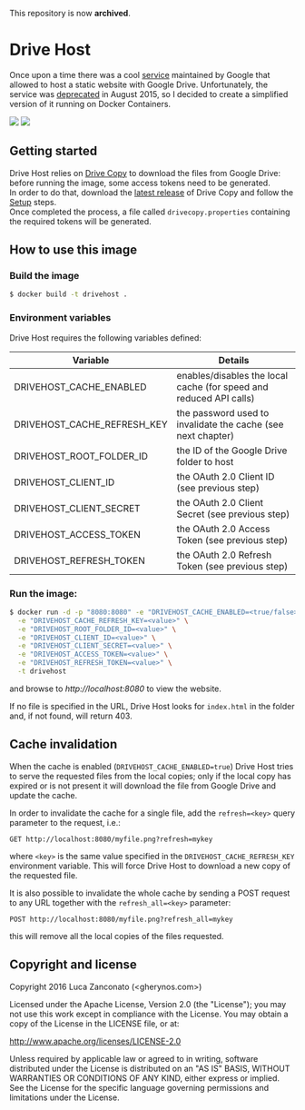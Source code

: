 This repository is now **archived**.

Drive Host
==========

Once upon a time there was a cool [service](https://support.google.com/drive/answer/2881970?hl=en) maintained by Google that allowed to host a static website with Google Drive.
Unfortunately, the service was [deprecated](http://googleappsupdates.blogspot.co.uk/2015/08/deprecating-web-hosting-support-in.html) in August 2015, so I decided to create a simplified version of it running on Docker Containers. 

[![](https://images.microbadger.com/badges/version/gherynos/drivehost.svg)](https://microbadger.com/images/gherynos/drivehost "Get your own version badge on microbadger.com") [![](https://images.microbadger.com/badges/image/gherynos/drivehost.svg)](https://microbadger.com/images/gherynos/drivehost "Get your own image badge on microbadger.com")

Getting started
---------------

Drive Host relies on [Drive Copy](https://github.com/Gherynos/DriveCopy) to download the files from Google Drive: before running the image, some access tokens need to be generated.  
In order to do that, download the [latest release](https://pkg.naes.co/drivecopy/drivecopy.jar) of Drive Copy and follow the [Setup](https://github.com/Gherynos/DriveCopy/wiki/Setup) steps.  
Once completed the process, a file called `drivecopy.properties` containing the required tokens will be generated.

How to use this image
---------------------

### Build the image

```bash
$ docker build -t drivehost .
```

### Environment variables

Drive Host requires the following variables defined:

| Variable                      | Details                                                            |
| ----------------------------- | ------------------------------------------------------------------ |
| DRIVEHOST_CACHE_ENABLED       | enables/disables the local cache (for speed and reduced API calls) |
| DRIVEHOST_CACHE_REFRESH_KEY   | the password used to invalidate the cache (see next chapter)       |
| DRIVEHOST_ROOT_FOLDER_ID      | the ID of the Google Drive folder to host                          |
| DRIVEHOST_CLIENT_ID           | the OAuth 2.0 Client ID (see previous step)                        |
| DRIVEHOST_CLIENT_SECRET       | the OAuth 2.0 Client Secret (see previous step)                    |
| DRIVEHOST_ACCESS_TOKEN        | the OAuth 2.0 Access Token (see previous step)                     |
| DRIVEHOST_REFRESH_TOKEN       | the OAuth 2.0 Refresh Token (see previous step)                    |

### Run the image:

```bash
$ docker run -d -p "8080:8080" -e "DRIVEHOST_CACHE_ENABLED=<true/false>" \
  -e "DRIVEHOST_CACHE_REFRESH_KEY=<value>" \
  -e "DRIVEHOST_ROOT_FOLDER_ID=<value>" \
  -e "DRIVEHOST_CLIENT_ID=<value>" \
  -e "DRIVEHOST_CLIENT_SECRET=<value>" \
  -e "DRIVEHOST_ACCESS_TOKEN=<value>" \
  -e "DRIVEHOST_REFRESH_TOKEN=<value>" \
  -t drivehost
```

and browse to _http://localhost:8080_ to view the website.

If no file is specified in the URL, Drive Host looks for `index.html` in the folder and, if not found, will return 403.

Cache invalidation
------------------

When the cache is enabled (`DRIVEHOST_CACHE_ENABLED=true`) Drive Host tries to serve the requested files from the local copies;
only if the local copy has expired or is not present it will download the file from Google Drive and update the cache.

In order to invalidate the cache for a single file, add the `refresh=<key>` query parameter to the request, i.e.:

    GET http://localhost:8080/myfile.png?refresh=mykey

where `<key>` is the same value specified in the `DRIVEHOST_CACHE_REFRESH_KEY` environment variable.
This will force Drive Host to download a new copy of the requested file.

It is also possible to invalidate the whole cache by sending a POST request to any URL together with the `refresh_all=<key>` parameter:

    POST http://localhost:8080/myfile.png?refresh_all=mykey

this will remove all the local copies of the files requested.

Copyright and license
---------------------

Copyright 2016 Luca Zanconato (<gherynos.com>)

Licensed under the Apache License, Version 2.0 (the "License");
you may not use this work except in compliance with the License.
You may obtain a copy of the License in the LICENSE file, or at:

   http://www.apache.org/licenses/LICENSE-2.0

Unless required by applicable law or agreed to in writing, software
distributed under the License is distributed on an "AS IS" BASIS,
WITHOUT WARRANTIES OR CONDITIONS OF ANY KIND, either express or implied.
See the License for the specific language governing permissions and
limitations under the License.
